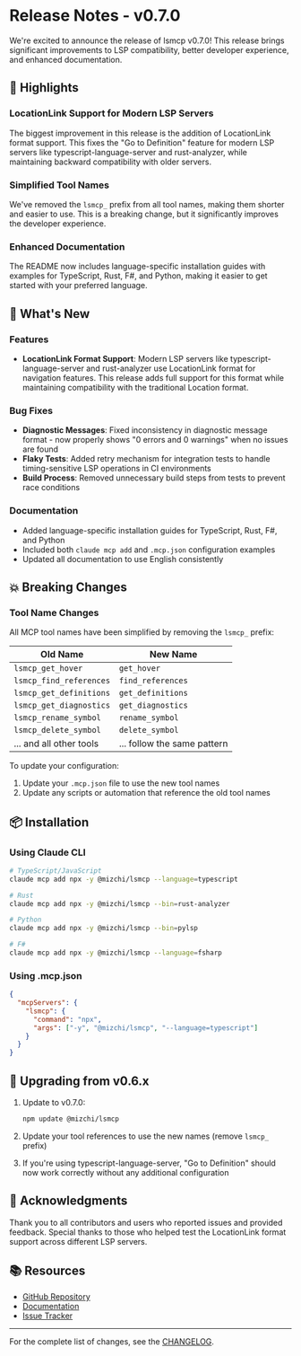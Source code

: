 # Release Notes - v0.7.0

We're excited to announce the release of lsmcp v0.7.0! This release brings significant improvements to LSP compatibility, better developer experience, and enhanced documentation.

## 🎉 Highlights

### LocationLink Support for Modern LSP Servers
The biggest improvement in this release is the addition of LocationLink format support. This fixes the "Go to Definition" feature for modern LSP servers like typescript-language-server and rust-analyzer, while maintaining backward compatibility with older servers.

### Simplified Tool Names
We've removed the `lsmcp_` prefix from all tool names, making them shorter and easier to use. This is a breaking change, but it significantly improves the developer experience.

### Enhanced Documentation
The README now includes language-specific installation guides with examples for TypeScript, Rust, F#, and Python, making it easier to get started with your preferred language.

## 🚀 What's New

### Features
- **LocationLink Format Support**: Modern LSP servers like typescript-language-server and rust-analyzer use LocationLink format for navigation features. This release adds full support for this format while maintaining compatibility with the traditional Location format.

### Bug Fixes
- **Diagnostic Messages**: Fixed inconsistency in diagnostic message format - now properly shows "0 errors and 0 warnings" when no issues are found
- **Flaky Tests**: Added retry mechanism for integration tests to handle timing-sensitive LSP operations in CI environments
- **Build Process**: Removed unnecessary build steps from tests to prevent race conditions

### Documentation
- Added language-specific installation guides for TypeScript, Rust, F#, and Python
- Included both `claude mcp add` and `.mcp.json` configuration examples
- Updated all documentation to use English consistently

## 💥 Breaking Changes

### Tool Name Changes
All MCP tool names have been simplified by removing the `lsmcp_` prefix:

| Old Name | New Name |
|----------|----------|
| `lsmcp_get_hover` | `get_hover` |
| `lsmcp_find_references` | `find_references` |
| `lsmcp_get_definitions` | `get_definitions` |
| `lsmcp_get_diagnostics` | `get_diagnostics` |
| `lsmcp_rename_symbol` | `rename_symbol` |
| `lsmcp_delete_symbol` | `delete_symbol` |
| ... and all other tools | ... follow the same pattern |

To update your configuration:
1. Update your `.mcp.json` file to use the new tool names
2. Update any scripts or automation that reference the old tool names

## 📦 Installation

### Using Claude CLI
```bash
# TypeScript/JavaScript
claude mcp add npx -y @mizchi/lsmcp --language=typescript

# Rust
claude mcp add npx -y @mizchi/lsmcp --bin=rust-analyzer

# Python
claude mcp add npx -y @mizchi/lsmcp --bin=pylsp

# F#
claude mcp add npx -y @mizchi/lsmcp --language=fsharp
```

### Using .mcp.json
```json
{
  "mcpServers": {
    "lsmcp": {
      "command": "npx",
      "args": ["-y", "@mizchi/lsmcp", "--language=typescript"]
    }
  }
}
```

## 🔄 Upgrading from v0.6.x

1. Update to v0.7.0:
   ```bash
   npm update @mizchi/lsmcp
   ```

2. Update your tool references to use the new names (remove `lsmcp_` prefix)

3. If you're using typescript-language-server, "Go to Definition" should now work correctly without any additional configuration

## 🙏 Acknowledgments

Thank you to all contributors and users who reported issues and provided feedback. Special thanks to those who helped test the LocationLink format support across different LSP servers.

## 📚 Resources

- [GitHub Repository](https://github.com/mizchi/lsmcp)
- [Documentation](https://github.com/mizchi/lsmcp#readme)
- [Issue Tracker](https://github.com/mizchi/lsmcp/issues)

---

For the complete list of changes, see the [CHANGELOG](https://github.com/mizchi/lsmcp/blob/main/CHANGELOG.md).
